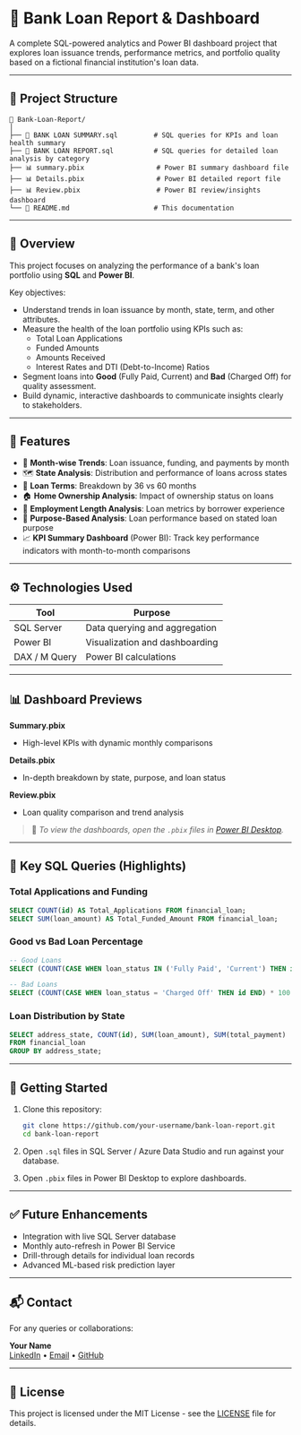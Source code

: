 # 🏦 Bank Loan Report & Dashboard

A complete SQL-powered analytics and Power BI dashboard project that explores loan issuance trends, performance metrics, and portfolio quality based on a fictional financial institution's loan data.

---

## 📁 Project Structure

```
📂 Bank-Loan-Report/
│
├── 📄 BANK LOAN SUMMARY.sql         # SQL queries for KPIs and loan health summary
├── 📄 BANK LOAN REPORT.sql          # SQL queries for detailed loan analysis by category
├── 📊 summary.pbix                  # Power BI summary dashboard file
├── 📊 Details.pbix                  # Power BI detailed report file
├── 📊 Review.pbix                   # Power BI review/insights dashboard
└── 📄 README.md                     # This documentation
```

---

## 📌 Overview

This project focuses on analyzing the performance of a bank's loan portfolio using **SQL** and **Power BI**.

Key objectives:
- Understand trends in loan issuance by month, state, term, and other attributes.
- Measure the health of the loan portfolio using KPIs such as:
  - Total Loan Applications
  - Funded Amounts
  - Amounts Received
  - Interest Rates and DTI (Debt-to-Income) Ratios
- Segment loans into **Good** (Fully Paid, Current) and **Bad** (Charged Off) for quality assessment.
- Build dynamic, interactive dashboards to communicate insights clearly to stakeholders.

---

## 🧠 Features

- 📅 **Month-wise Trends**: Loan issuance, funding, and payments by month
- 🗺️ **State Analysis**: Distribution and performance of loans across states
- 🧾 **Loan Terms**: Breakdown by 36 vs 60 months
- 🏠 **Home Ownership Analysis**: Impact of ownership status on loans
- 👔 **Employment Length Analysis**: Loan metrics by borrower experience
- 🎯 **Purpose-Based Analysis**: Loan performance based on stated loan purpose
- 📈 **KPI Summary Dashboard** (Power BI): Track key performance indicators with month-to-month comparisons

---

## ⚙️ Technologies Used

| Tool         | Purpose                        |
|--------------|--------------------------------|
| SQL Server   | Data querying and aggregation  |
| Power BI     | Visualization and dashboarding |
| DAX / M Query| Power BI calculations          |

---

## 📊 Dashboard Previews

**Summary.pbix**
- High-level KPIs with dynamic monthly comparisons

**Details.pbix**
- In-depth breakdown by state, purpose, and loan status

**Review.pbix**
- Loan quality comparison and trend analysis

> 📌 _To view the dashboards, open the `.pbix` files in [Power BI Desktop](https://powerbi.microsoft.com/desktop/)._  

---

## 📄 Key SQL Queries (Highlights)

### Total Applications and Funding
```sql
SELECT COUNT(id) AS Total_Applications FROM financial_loan;
SELECT SUM(loan_amount) AS Total_Funded_Amount FROM financial_loan;
```

### Good vs Bad Loan Percentage
```sql
-- Good Loans
SELECT (COUNT(CASE WHEN loan_status IN ('Fully Paid', 'Current') THEN id END) * 100.0) / COUNT(id) AS Good_Loan_Percentage FROM financial_loan;

-- Bad Loans
SELECT (COUNT(CASE WHEN loan_status = 'Charged Off' THEN id END) * 100.0) / COUNT(id) AS Bad_Loan_Percentage FROM financial_loan;
```

### Loan Distribution by State
```sql
SELECT address_state, COUNT(id), SUM(loan_amount), SUM(total_payment)
FROM financial_loan
GROUP BY address_state;
```

---

## 🚀 Getting Started

1. Clone this repository:
   ```bash
   git clone https://github.com/your-username/bank-loan-report.git
   cd bank-loan-report
   ```

2. Open `.sql` files in SQL Server / Azure Data Studio and run against your database.

3. Open `.pbix` files in Power BI Desktop to explore dashboards.

---

## ✅ Future Enhancements

- Integration with live SQL Server database
- Monthly auto-refresh in Power BI Service
- Drill-through details for individual loan records
- Advanced ML-based risk prediction layer

---

## 📬 Contact

For any queries or collaborations:

**Your Name**  
[LinkedIn](https://linkedin.com/in/your-profile) • [Email](mailto:your.email@example.com) • [GitHub](https://github.com/your-username)

---

## 📄 License

This project is licensed under the MIT License - see the [LICENSE](LICENSE) file for details.


